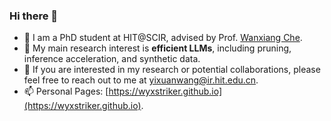 ### Hi there 👋
- 🌱 I am a PhD student at HIT@SCIR, advised by Prof. [Wanxiang Che](http://ir.hit.edu.cn/~car/).
- 🚀 My main research interest is **efficient LLMs**, including pruning, inference acceleration, and synthetic data.
- 👯 If you are interested in my research or potential collaborations, please feel free to reach out to me at [yixuanwang@ir.hit.edu.cn](yixuanwang@ir.hit.edu.cn).
- 📫 Personal Pages: [https://wyxstriker.github.io](https://wyxstriker.github.io).
<!--
**wyxstriker/wyxstriker** is a ✨ _special_ ✨ repository because its `README.md` (this file) appears on your GitHub profile.

Here are some ideas to get you started:

- 🔭 I’m currently working on ...
- 🌱 I’m currently learning ...
- 👯 I’m looking to collaborate on ...
- 🤔 I’m looking for help with ...
- 💬 Ask me about ...
- 📫 How to reach me: ...
- 😄 Pronouns: ...
- ⚡ Fun fact: ...
-->
